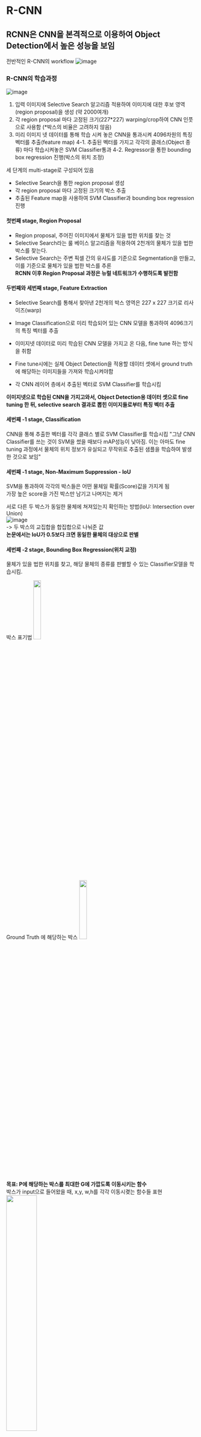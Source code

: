 # R-CNN

## RCNN은 CNN을 본격적으로 이용하여 Object Detection에서 높은 성능을 보임
전반적인 R-CNN의 workflow
![image](https://user-images.githubusercontent.com/72767245/102717097-76253b80-4323-11eb-88bf-31440ac348ce.png)

### R-CNN의 학습과정
![image](https://user-images.githubusercontent.com/72767245/102717110-8806de80-4323-11eb-855f-b7f0e48de253.png)
1. 입력 이미지에 Selective Search 알고리즘 적용하여 이미지에 대한 후보 영역(region proposal)을 생성 (약 2000여개)
2. 각 region proposal 마다 고정된 크기(227*227) warping/crop하여 CNN 인풋으로 사용함 (*박스의 비율은 고려하지 않음)
3. 미리 이미지 넷 데이터를 통해 학습 시켜 놓은 CNN을 통과시켜 4096차원의 특징 벡터를 추출(feature map)
4-1. 추출된 벡터를 가지고 각각의 클래스(Object 종류) 마다 학습시켜놓은 SVM Classifier통과
4-2. Regressor을 통한 bounding box regression 진행(박스의 위치 조정)


세 단계의 multi-stage로 구성되어 있음
- Selective Search을 통한 region proposal 생성
- 각 region proposal 마다 고정된 크기의 박스 추출
- 추출된 Feature map을 사용하여 SVM Classifier과 bounding box regression 진행

#### 첫번째 stage, Region Proposal
- Region proposal, 주어진 이미지에서 물체가 있을 법한 위치를 찾는 것
- Selective Search라는 룰 베이스 알고리즘을 적용하여 2천개의 물체가 있을 법한 박스를 찾는다.
- Selective Search는 주변 픽셀 간의 유사도를 기준으로 Segmentation을 만들고, 이를 기준으로 물체가 있을 법한 박스를 추론 <br>
**RCNN 이후 Region Proposal 과정은 뉴럴 네트워크가 수행하도록 발전함**

#### 두번째와 세번째 stage, Feature Extraction
- Selective Search를 통해서 찾아낸 2천개의 박스 영역은 227 x 227 크기로 리사이즈(warp)
- Image Classification으로 미리 학습되어 있는 CNN 모델을 통과하여  4096크기의 특징 벡터를 추출

- 이미지넷 데이터로 미리 학습된 CNN 모델을 가지고 온 다음, fine tune 하는 방식을 취함
- Fine tune시에는 실제 Object Detection을 적용할 데이터 셋에서 ground truth에 해당하는 이미지들을 가져와 학습시켜야함

- 각 CNN 레이어 층에서 추출된 벡터로 SVM Classifier를 학습시킴 <br>

**이미지넷으로 학습된 CNN을 가지고와서, Object Detection용 데이터 셋으로 fine tuning 한 뒤, selective search 결과로 뽑힌 이미지들로부터 특징 벡터 추출**

#### 세번째 -1 stage, Classification
CNN을 통해 추출한 벡터를 각각 클래스 별로 SVM Classifier를 학습시킴
"그냥 CNN Classifier를 쓰는 것이 SVM을 썼을 때보다 mAP성능이 낮아짐. 이는 아마도 fine tuning 과정에서 물체의 위치 정보가 유실되고 무작위로 추출된 샘플을 학습하여 발생한 것으로 보임"

#### 세번째 -1 stage, Non-Maximum Suppression - IoU
SVM을 통과하여 각각의 박스들은 어떤 물체일 확률(Score)값을 가지게 됨 <br>
가장 높은 score을 가진 박스만 남기고 나머지는 제거 <Non-Maximum Suppression> <br>

서로 다른 두 박스가 동일한 물체에 쳐져있는지 확인하는 방법(IoU: Intersection over Union) <br>
![image](https://user-images.githubusercontent.com/72767245/102718320-dc618c80-432a-11eb-892f-996788e62473.png) <br>
-> 두 박스의 교집합을 합집합으로 나눠준 값
<br>
**논문에서는 IoU가 0.5보다 크면 동일한 물체의 대상으로 판별**

  
#### 세번째 -2 stage, Bounding Box Regression(위치 교정)
물체가 있을 법한 위치를 찾고, 해당 물체의 종류를 판별할 수 있는 Classifier모델을 학습시킴. <br>

박스 표기법
<img src="https://user-images.githubusercontent.com/72767245/102718596-56dedc00-432c-11eb-8386-c3e482c9b59d.png" width="20%">

Ground Truth 에 해당하는 박스
<img src="https://user-images.githubusercontent.com/72767245/102718612-68c07f00-432c-11eb-850b-7ab333c8338c.png" width="20%"><br>

**목표: P에 해당하는 박스를 최대한 G에 가깝도록 이동시키는 함수** <br>
박스가 input으로 들어왔을 때, x,y, w,h를 각각 이동시켲는 함수들 표현<br>
<img src="https://user-images.githubusercontent.com/72767245/102718635-7fff6c80-432c-11eb-9d5f-1fb15b6a69b8.png" width="40%"><br>
x,y는 점이므로, 이미지의 크기와 상관없이 위치만 이동시켜주면 됨<br>
반면, 너비와 높이는 이미지의 크기에 비례하여 조정을 시켜주어야 함.<br>
<img src="https://user-images.githubusercontent.com/72767245/102719056-01f09500-432f-11eb-933e-02add80d63ab.png" width="50%"><br>

**학습을 통해 얻고자 하는 함수는 d함수임** <br>
φ(Pi)는 VGG넷의 pool5를 거친 피쳐맵으로, 원래의 VGG에서는 이를 쫙 펴서 4096 차원의 벡터로 만든 다음 FC에 넘겨줌. 즉, φ(Pi)를 4096 차원 벡터라고 보면 w*역시 4096 차원 벡터이다. 
<br>
<img src="https://user-images.githubusercontent.com/72767245/102718700-d79dd800-432c-11eb-9e2e-ead3bea134bb.png" width="20%"><br>
<br>
이 둘을 곱해서 구하고 싶은 값은 x, y, w, h로 이는 모두 0에서 1 사이의 값입니다. (각각을 바운딩 박스의 너비와 높이로 나누어 주므로) 즉, 0과 1 사이의 바운딩 박스 조정 값을 구하기 위해서 4096 차원의 벡터를 학습시키는 것입니다. <br>
MSE 에러함수에 L2 normalization 추가한 형태<br>
<img src="https://user-images.githubusercontent.com/72767245/102718712-e84e4e00-432c-11eb-9d80-4fb08057caae.png" width="40%"><br>
t는 P를 G로 이동시키기 위해서 필요한 이동량을 의미하며 식으로 나타내면 아래와 같다.<br>
<img src="https://user-images.githubusercontent.com/72767245/102718749-0caa2a80-432d-11eb-8d28-6c311a0f3e7b.png" width="20%"><br>

**CNN을 통과하여 추출된 벡터 x,y,w,h를 조정하는 함수의 weight를 곱해서 바운딩 박스를 조정해주는 선형회귀를 학습시키는 것**

### 학습이 일어나는 부분
- 1. 이미지넷으로 이미 학습된 부분을 가져와 fine-tuning 하는 부분
- 2. SVM Classifier를 학습시키는 부분
- 3. Bounding Box Regression

### R-CNN의 단점
Selective search에 해당하는 region proposal 만큼 CNN을 돌려야함
- **큰 저장 공간을 요구**
- **속도가 느림**

R-CNN의 단점을 보완하고자 제안된 연구

# SPPNet
![image](https://user-images.githubusercontent.com/72767245/102716951-796bf780-4322-11eb-8fe3-867b3a206164.png)

## SPPNet은 R-CNN에서 가장 크게 나타나는 속도 저하의 원인인 각 region proposal 마다의 CNN feature map 생성을 보완하였고 이를 통해 속도 개선을 하게 됨
## region proposal에 바로 CNN을 적용하는 것이 아니라 이미지에 우선 CNN을 적용하여 생성한 feature map을 region proposal에 사용했기 때문

SPPnet은 Spatial Pyramid Pooling 이라는 특징을 같는 구조를 활용하여 임의 사이즈의 이미지를 모두 활용할 수 있도록 하였습니다. SPP layer는 쉽게 말해서 이미지의 사이즈와 상관없이 특징을 잘 반영할 수 있도록 여러 크기의 bin을 만들고 그 bin값을 활용하는 구조입니다. 결론적으로, SPPnet은 속도를 크게 향상 시켰고, 고정된 이미지만을 필요로 하지 않는다는 장점을 갖게 됩니다.

다만 한계점도 존재합니다. 우선 R-CNN과 같은 학습 파이프라인을 갖고 있기에 multi-stage로 학습이 진행됩니다. 따라서 저장 공간을 요구하게 되고 학습이 여전히 빠르게 진행되기는 어렵게 됩니다. 또한 위의 그림과 같이 CNN의 파라미터가 학습이 되지 못하기에 Task에 맞는 fine-tuning이 어려워집니다.

R-CNN과 SPPnet의 장점을 가져오고 단점을 보완하고자 제안된 결과물이 바로 Fast R-CNN

# Fast R-CNN


참고
<url>https://woosikyang.github.io/fast-rcnn.html</url>
<url>https://yeomko.tistory.com/13</url>
<url>https://lilianweng.github.io/lil-log/2017/12/31/object-recognition-for-dummies-part-3.html</url>
